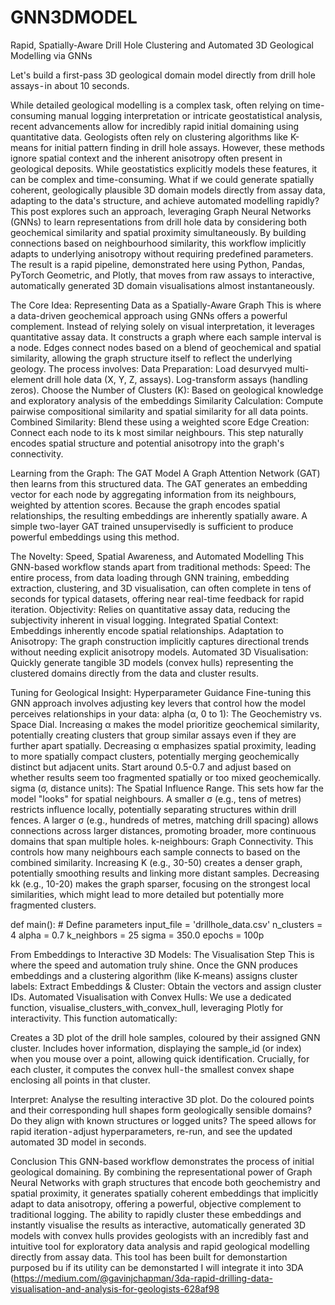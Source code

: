 # GNN3DMODEL
Rapid, Spatially-Aware Drill Hole Clustering and Automated 3D Geological Modelling via GNNs

Let's build a first-pass 3D geological domain model directly from drill hole assays - in about 10 seconds.

While detailed geological modelling is a complex task, often relying on time-consuming manual logging interpretation or intricate geostatistical analysis, recent advancements allow for incredibly rapid initial domaining using quantitative data. Geologists often rely on clustering algorithms like K-means for initial pattern finding in drill hole assays. However, these methods ignore spatial context and the inherent anisotropy often present in geological deposits. While geostatistics explicitly models these features, it can be complex and time-consuming. What if we could generate spatially coherent, geologically plausible 3D domain models directly from assay data, adapting to the data's structure, and achieve automated modelling rapidly?
This post explores such an approach, leveraging Graph Neural Networks (GNNs) to learn representations from drill hole data by considering both geochemical similarity and spatial proximity simultaneously. By building connections based on neighbourhood similarity, this workflow implicitly adapts to underlying anisotropy without requiring predefined parameters. The result is a rapid pipeline, demonstrated here using Python, Pandas, PyTorch Geometric, and Plotly, that moves from raw assays to interactive, automatically generated 3D domain visualisations almost instantaneously.

The Core Idea: Representing Data as a Spatially-Aware Graph
This is where a data-driven geochemical approach using GNNs offers a powerful complement. Instead of relying solely on visual interpretation, it leverages quantitative assay data. It constructs a graph where each sample interval is a node. Edges connect nodes based on a blend of geochemical and spatial similarity, allowing the graph structure itself to reflect the underlying geology.
The process involves:
Data Preparation: Load desurvyed multi-element drill hole data (X, Y, Z, assays). Log-transform assays (handling zeros).
Choose the Number of Clusters (K): Based on geological knowledge and exploratory analysis of the embeddings
Similarity Calculation: Compute pairwise compositional similarity and spatial similarity for all data points.
Combined Similarity: Blend these using a weighted score
Edge Creation: Connect each node to its k most similar neighbours​. This step naturally encodes spatial structure and potential anisotropy into the graph's connectivity.

Learning from the Graph: The GAT Model
A Graph Attention Network (GAT) then learns from this structured data. The GAT generates an embedding vector for each node by aggregating information from its neighbours, weighted by attention scores. Because the graph encodes spatial relationships, the resulting embeddings are inherently spatially aware. A simple two-layer GAT trained unsupervisedly is sufficient to produce powerful embeddings using this method.

The Novelty: Speed, Spatial Awareness, and Automated Modelling
This GNN-based workflow stands apart from traditional methods:
Speed: The entire process, from data loading through GNN training, embedding extraction, clustering, and 3D visualisation, can often complete in tens of seconds for typical datasets, offering near real-time feedback for rapid iteration.
Objectivity: Relies on quantitative assay data, reducing the subjectivity inherent in visual logging.
Integrated Spatial Context: Embeddings inherently encode spatial relationships.
Adaptation to Anisotropy: The graph construction implicitly captures directional trends without needing explicit anisotropy models.
Automated 3D Visualisation: Quickly generate tangible 3D models (convex hulls) representing the clustered domains directly from the data and cluster results.

Tuning for Geological Insight: Hyperparameter Guidance
Fine-tuning this GNN approach involves adjusting key levers that control how the model perceives relationships in your data:
alpha (α, 0 to 1): The Geochemistry vs. Space Dial. Increasing α makes the model prioritize geochemical similarity, potentially creating clusters that group similar assays even if they are further apart spatially. Decreasing α emphasizes spatial proximity, leading to more spatially compact clusters, potentially merging geochemically distinct but adjacent units. Start around 0.5-0.7 and adjust based on whether results seem too fragmented spatially or too mixed geochemically.
sigma (σ, distance units): The Spatial Influence Range. This sets how far the model "looks" for spatial neighbours. A smaller σ (e.g., tens of metres) restricts influence locally, potentially separating structures within drill fences. A larger σ (e.g., hundreds of metres, matching drill spacing) allows connections across larger distances, promoting broader, more continuous domains that span multiple holes.
k-neighbours: Graph Connectivity. This controls how many neighbours each sample connects to based on the combined similarity. Increasing K (e.g., 30-50) creates a denser graph, potentially smoothing results and linking more distant samples. Decreasing kk (e.g., 10-20) makes the graph sparser, focusing on the strongest local similarities, which might lead to more detailed but potentially more fragmented clusters. 

def main():
    # Define parameters
    input_file = 'drillhole_data.csv'
    n_clusters = 4
    alpha = 0.7
    k_neighbors = 25
    sigma = 350.0
    epochs = 100p
    
From Embeddings to Interactive 3D Models: The Visualisation Step
This is where the speed and automation truly shine. Once the GNN produces embeddings and a clustering algorithm (like K-means) assigns cluster labels:
Extract Embeddings & Cluster: Obtain the vectors and assign cluster IDs.
Automated Visualisation with Convex Hulls: We use a dedicated function, visualise_clusters_with_convex_hull, leveraging Plotly for interactivity. This function automatically:

Creates a 3D plot of the drill hole samples, coloured by their assigned GNN cluster.
Includes hover information, displaying the sample_id (or index) when you mouse over a point, allowing quick identification.
Crucially, for each cluster, it computes the convex hull - the smallest convex shape enclosing all points in that cluster.

Interpret: Analyse the resulting interactive 3D plot. Do the coloured points and their corresponding hull shapes form geologically sensible domains? Do they align with known structures or logged units? The speed allows for rapid iteration - adjust hyperparameters, re-run, and see the updated automated 3D model in seconds.

Conclusion
This GNN-based workflow demonstrates the process of initial geological domaining. By combining the representational power of Graph Neural Networks with graph structures that encode both geochemistry and spatial proximity, it generates spatially coherent embeddings that implicitly adapt to data anisotropy, offering a powerful, objective complement to traditional logging. The ability to rapidly cluster these embeddings and instantly visualise the results as interactive, automatically generated 3D models with convex hulls provides geologists with an incredibly fast and intuitive tool for exploratory data analysis and rapid geological modelling directly from assay data. This tool has been built for demonstartion purposed bu if its utility can be demonstarted I will integrate it into 3DA (https://medium.com/@gavinjchapman/3da-rapid-drilling-data-visualisation-and-analysis-for-geologists-628af98


